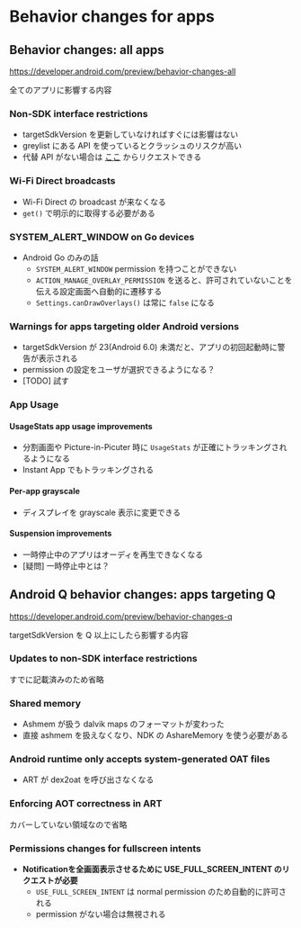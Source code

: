 # Behavior changes for apps

## Behavior changes: all apps

https://developer.android.com/preview/behavior-changes-all

全てのアプリに影響する内容

### Non-SDK interface restrictions

* targetSdkVersion を更新していなければすぐには影響はない
* greylist にある API を使っているとクラッシュのリスクが高い
* 代替 API がない場合は [ここ](https://developer.android.com/distribute/best-practices/develop/restrictions-non-sdk-interfaces#feature-request) からリクエストできる

### Wi-Fi Direct broadcasts

* Wi-Fi Direct の broadcast が来なくなる
* `get()` で明示的に取得する必要がある

### SYSTEM_ALERT_WINDOW on Go devices

* Android Go のみの話
  * `SYSTEM_ALERT_WINDOW` permission を持つことができない
  * `ACTION_MANAGE_OVERLAY_PERMISSION` を送ると、許可されていないことを伝える設定画面へ自動的に遷移する
  * `Settings.canDrawOverlays()` は常に `false` になる

### Warnings for apps targeting older Android versions

* targetSdkVersion が 23(Android 6.0) 未満だと、アプリの初回起動時に警告が表示される
* permission の設定をユーザが選択できるようになる？
* [TODO] 試す

### App Usage

#### UsageStats app usage improvements

* 分割画面や Picture-in-Picuter 時に `UsageStats` が正確にトラッキングされるようになる
* Instant App でもトラッキングされる

#### Per-app grayscale

* ディスプレイを grayscale 表示に変更できる

#### Suspension improvements

* 一時停止中のアプリはオーディを再生できなくなる
* [疑問] 一時停止中とは？

## Android Q behavior changes: apps targeting Q

https://developer.android.com/preview/behavior-changes-q

targetSdkVersion を Q 以上にしたら影響する内容

### Updates to non-SDK interface restrictions

すでに記載済みのため省略

### Shared memory

* Ashmem が扱う dalvik maps のフォーマットが変わった
* 直接 ashmem を扱えなくなり、NDK の AshareMemory を使う必要がある

### Android runtime only accepts system-generated OAT files

* ART が dex2oat を呼び出さなくなる

### Enforcing AOT correctness in ART

カバーしていない領域なので省略

### Permissions changes for fullscreen intents

* **Notificationを全画面表示させるために USE_FULL_SCREEN_INTENT のリクエストが必要**
  * `USE_FULL_SCREEN_INTENT` は normal permission のため自動的に許可される
  * permission がない場合は無視される
